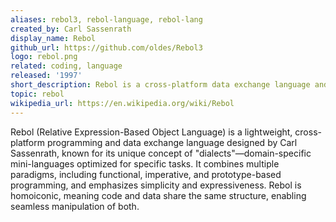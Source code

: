 ```yaml
---
aliases: rebol3, rebol-language, rebol-lang
created_by: Carl Sassenrath
display_name: Rebol
github_url: https://github.com/oldes/Rebol3
logo: rebol.png
related: coding, language
released: '1997'
short_description: Rebol is a cross-platform data exchange language and a multi-paradigm dynamic programming language
topic: rebol
wikipedia_url: https://en.wikipedia.org/wiki/Rebol
---
```

Rebol (Relative Expression-Based Object Language) is a lightweight, cross-platform programming and data exchange language designed by Carl Sassenrath, known for its unique concept of "dialects"—domain-specific mini-languages optimized for specific tasks. It combines multiple paradigms, including functional, imperative, and prototype-based programming, and emphasizes simplicity and expressiveness. Rebol is homoiconic, meaning code and data share the same structure, enabling seamless manipulation of both. 
